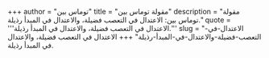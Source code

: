 +++
author = "توماس بين"
title = "مقولة توماس بين"
description = "مقولة توماس بين: الاعتدال في التعصب فضيلة، والاعتدال في المبدأ رذيلة."
quote = '''الاعتدال في التعصب فضيلة، والاعتدال في المبدأ رذيلة.''' 
slug = "الاعتدال-في-التعصب-فضيلة-والاعتدال-في-المبدأ-رذيلة"
+++
الاعتدال في التعصب فضيلة، والاعتدال في المبدأ رذيلة.
